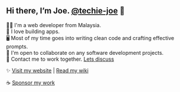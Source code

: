 ## Hi there, I’m Joe. [@techie-joe](//github.com/techie-joe) 👋

🧑‍💻 I'm a web developer from Malaysia.  
💞️ I love building apps.  
🖥️ Most of my time goes into writing clean code and crafting effective prompts.  
🌱 I'm open to collaborate on any software development projects.  
💬 Contact me to work together. [Lets discuss](//github.com/techie-joe/techie-joe/discussions)  

✨ [Visit my website](//techie-joe.github.io) | [Read my wiki](//github.com/techie-joe/techie-joe/wiki)  

☕️ [Sponsor my work](//github.com/sponsors/techie-joe)  

<!---
techie-joe/techie-joe is a ✨ special ✨ repository because its `README.md` (this file) appears on your GitHub profile.
You can click the Preview link to take a look at your changes.
--->
